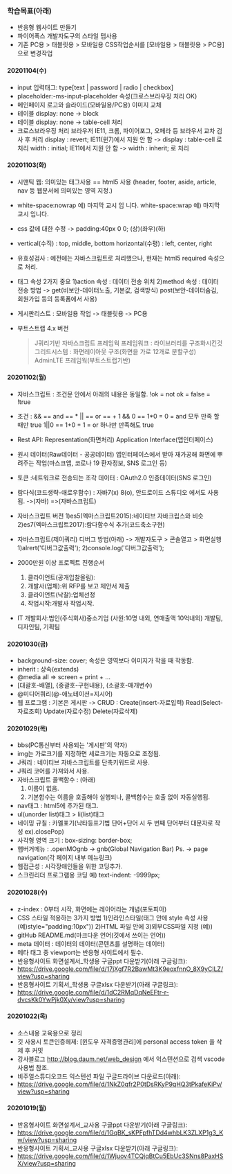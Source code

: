 ### 학습목표(아래)

- 반응형 웹사이트 만들기
- 파이어폭스 개발자도구의 스타일 탭사용
- 기존 PC용 > 태블릿용 > 모바일용 CSS작업순서를 [모바일용 > 태블릿용 > PC용] 으로 변경작업

#### 20201104(수)
- input 입력태그: type[text | password | radio | checkbox]
- placeholder:-ms-input-placeholder 속성(크로스브라우징 처리 OK)
- 메인페이지 로고와 슬라이드(모바일용/PC용) 이미지 교체
- 테이블 display: none -> block
- 테이블 display: none -> table-cell 처리
- 크로스브라우징 처리
    브라우저 IE11, 크롬, 파이어포그, 오페라 등
    브라우서 교차 검사 후 처리
    display : revert; IE11(윈7)에서 지원 안 함
    -> display : table-cell 로 처리
    width : initial; IE11에서 지원 안 함
    -> width : inherit; 로 처리

#### 20201103(화)
- 시맨틱 웹: 의미있는 태그사용 == html5 사용
            (header, footer, aside, article, nav 등 웹문서에 의미있는 영역 지정.)
- white-space:nowrap
        예) 마지막 교시 입
            니다.
  white-space:wrap
        예) 마지막 교시
            입니다.
- css 값에 대한 수정
    -> padding:40px 0 0;
             (상)(좌우)(하)
- vertical(수직) : top, middle, bottom
  horizontal(수평) : left, center, right
- 유효성검사 : 예전에는 자바스크립트로 처리했으나,
                현재는 html5 required 속성으로 처리.
- <form>태그 속성 2가지 중요
    1)action 속성 : 데이터 전송 위치
    2)method 속성 : 데이터 전송 방법
                -> get(비보안-데이터노출, 기본값, 검색방식)
                    post(보안-데이터숨김, 회원가입 등의 등록폼에서 사용)
- 게시판리스트 : 모바일용 작업
                -> 태블릿용
                -> PC용

- 부트스트랩 4.x 버전
    > J쿼리기반 자바스크립트 프레임웍
    > 프레임워크 : 라이브러리를 구조화시킨것
    > 그리드시스템 : 화면레이아웃 구조(화면을 가로 12개로 분할구성)
    > AdminLTE 프레임웍(부트스트랩기반)

#### 20201102(월)
- 자바스크립트 : 조건문 안에서 아래의 내용은 동일함.
    !ok = not ok = false = !true
- 조건 : && == and == *
        || == or == +
        1 && 0 == 1*0 = 0 = and 모두 만족 할 때만 true
        1||0 == 1+0 = 1 = or 하나만 만족해도 true
- Rest API: Representation(화면처리)
            Application Interface(앱인터페이스)
- 원시 데이터(Raw데이터 - 공공데이터)
    앱인터페이스에서 받아 재가공해 화면에 뿌려주는 작업(마스크앱, 코로나 19 환자정보, SNS 로그인 등)
- 토큰 :네트워크로 전송되는 조각 데이터
       : OAuth2.0 인증데이터(SNS 로그인)
- 람다식(코드생략-애로우함수)
    : 자바7(x) 8(o), 안드로이드 스튜디오 에서도 사용됨.
        ->(자바)
        =>(자바스크립트)
- 자바스크립트 버전
    1)es5(엑마스크립트2015):네이티브 자바크립스와 비슷
    2)es7(엑마스크립트2017):람다함수식 추가(코드축소구현)
- 자바스크립트(제이쿼리) 디버그 방법(아래)
    -> 개발자도구 > 콘솔열고 > 화면실행
    1)alrert('디버그값출력');
    2)console.log('디버그값출력');

- 2000만원 이상 프로젝트 진행순서
    1) 클라이언트(공개입찰올림):
    2) 개발사(업체):위 RFP를 보고 제안서 제출
    3) 클라이언트(낙찰):업체선정
    4) 작업시작:개발사 작업시작.

- IT 개발회사:법인(주식회사)중소기업
    (사원:10명 내외, 연매출액 10억내외)
    개발팀, 디자인팀, 기획팀

#### 20201030(금)
- background-size: cover; 속성은 영역보다 이미지가 작을 때 작동함.
- inherit : 상속(extends)
- @media all => screen + print + ...
- [대괄호-배열], {중괄호-구현내용}, (소괄호-매개변수)
- @미디어쿼리(@-애노테이션=지시어)
- 웹 프로그램 : 기본은 게시판
                -> CRUD : Create(insert-자료입력)
                    Read(Select-자료조회)
                    Update(자료수정)
                    Delete(자료삭제)

#### 20201029(목)
- bbs(PC통신부터 사용되는 '게시판'의 약자)
- img는 가로크기를 지정하면 세로크기는 자동으로 조정됨.
- J쿼리 : 네이티브 자바스크립트를 단축키워드로 사용.
- J쿼리 코어를 가져와서 사용.
- 자바스크립트 콜백함수 : (아래)
    1) 이름이 없음.
    2) 기본함수는 이름을 호출해야 실행되나, 콜백함수는 호출 없이 자동실행됨.
- nav태그 : html5에 추가된 태그.
- ul(unorder list)태그 > li(list)태그
- 네이밍 규칠 : 카멜표기(낙타등표기법 단어+단어 시 두 번째 단어부터   대문자로 작성 ex).closePop)
- 사각형 영역 크기 : box-sizing: border-box;
- 햄버거메뉴 : .openMOgnb -> gnb(Global Navigation Bar)
    Ps. -> page navigation(각 페이지 내부 메뉴링크)
- 웹접근성 : 시각장애인들을 위한 코딩추가.
- 스크린리더 프로그램용 코딩 예) text-indent: -9999px;

#### 20201028(수)
- z-index : 0부터 시작, 화면에는 레이어라는 개념(포토피아)
- CSS 스타일 적용하는 3가지 방법
    1)인라인스타일(태그 안에 style 속성 사용 (예)style="padding:10px"))
    2)HTML 파일 안에 <style>내부스타일</style>
    3)외부CSS파일 지정 (예)<link href="css파일위치"/>)
- gitHub README.md(마크다운 언어(깃에서 쓰이는 언어))
- meta 데이터 : 데이터의 데이터(콘텐츠를 설명하는 데이터)
- 메타 태그 중 viewport는 반응형 사이트에서 필수. 
- 반응형사이트 화면설계서_학생용 구글ppt 다운받기(아래 구글링크):
- https://drive.google.com/file/d/17jXgf7R2BawMt3K9eoxfnnO_8X9yClLZ/view?usp=sharing
- 반응형사이트 기획서_학생용 구글xlsx 다운받기(아래 구글링크):
- https://drive.google.com/file/d/1dC2RMqDqNeEFtr-r-dvcsKk0YwPjk0Xy/view?usp=sharing

#### 20201022(목)

- 소스내용 교육용으로 정리
- 깃 사용시 토큰인증헤제: [윈도우 자격증명관리]에 personal access token 을 삭제 후 커밋
- 강사블로그 http://blog.daum.net/web_design 에서 익스텐션으로 검색 vscode 사용법 참조.
- 비주얼스튜디오코드 익스텐션 파일 구글드라이브 다운로드(아래):
- https://drive.google.com/file/d/1NkZ0qfr2P0tDsRKyP9qHQ3tPkafeKiPv/view?usp=sharing

#### 20201019(월)

- 반응형사이트 화면설계서_교사용 구글ppt 다운받기(아래 구글링크):
- https://drive.google.com/file/d/1GqBK_sKPFpfhTDd4whbLK3ZLXP1g3_Kw/view?usp=sharing
- 반응형사이트 기획서_교사용 구글xlsx 다운받기(아래 구글링크):
- https://drive.google.com/file/d/1Wjuov4TCQjqBtCu5EbUc3SNns8PaxHSX/view?usp=sharing

